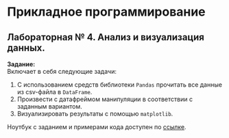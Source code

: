 # Прикладное программирование

## Лабораторная № 4. Анализ и визуализация данных.

__Задание:__  
Включает в себя следующие задачи:
1. С использованием средств библиотеки `Pandas` прочитать все данные из csv-файла в `DataFrame`.
2. Произвести с датафреймом манипуляции в соответствии с заданным вариантом.
3. Визуализировать результаты с помощью `matplotlib`.

Ноутбук с заданием и примерами кода доступен по [ссылке]([https://colab.research.google.com/drive/1fcN8IZ5xz83-YWxvEim9nzr2kX75-m4I?usp=sharing#scrollTo=pNohKymloZ4P](https://github.com/itsecd/Application-Programming/blob/main/%D0%9B%D0%B0%D0%B1%D0%BE%D1%80%D0%B0%D1%82%D0%BE%D1%80%D0%BD%D0%B0%D1%8F%20%D1%80%D0%B0%D0%B1%D0%BE%D1%82%D0%B0%204.ipynb)https://github.com/itsecd/Application-Programming/blob/main/%D0%9B%D0%B0%D0%B1%D0%BE%D1%80%D0%B0%D1%82%D0%BE%D1%80%D0%BD%D0%B0%D1%8F%20%D1%80%D0%B0%D0%B1%D0%BE%D1%82%D0%B0%204.ipynb).
